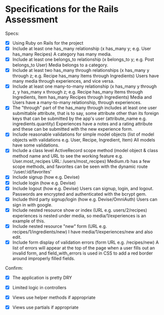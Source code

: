 # Specifications for the Rails Assessment

Specs:
- [x] Using Ruby on Rails for the project
- [x] Include at least one has_many relationship (x has_many y; e.g. User has_many Recipes)
    A category has many media.
- [x] Include at least one belongs_to relationship (x belongs_to y; e.g. Post belongs_to User)
    Media belongs to a category. 
- [x] Include at least two has_many through relationships (x has_many y through z; e.g. Recipe has_many Items through Ingredients)
    Users have many media through experiences, and vice versa.
- [x] Include at least one many-to-many relationship (x has_many y through z, y has_many x through z; e.g. Recipe has_many Items through Ingredients, Item has_many Recipes through Ingredients)
    Media and Users have a many-to-many relationship, through experiences.
- [x] The "through" part of the has_many through includes at least one user submittable attribute, that is to say, some attribute other than its foreign keys that can be submitted by the app's user (attribute_name e.g. ingredients.quantity)
    Experiences have a notes and a rating attribute and these can be submitted with the new experience form.
- [x] Include reasonable validations for simple model objects (list of model objects with validations e.g. User, Recipe, Ingredient, Item)
    All models have some validations.
- [x] Include a class level ActiveRecord scope method (model object & class method name and URL to see the working feature e.g. User.most_recipes URL: /users/most_recipes)
    Medium.rb has a few scope methods, and favorites can be seen with the dynamic route '/user/:id/favorites'
- [x] Include signup (how e.g. Devise)
- [x] Include login (how e.g. Devise)
- [x] Include logout (how e.g. Devise)
    Users can signup, login, and logout. Passwords are encrypted and authenticated with the bcrypt gem.
- [x] Include third party signup/login (how e.g. Devise/OmniAuth)
    Users can sign in with google.
- [x] Include nested resource show or index (URL e.g. users/2/recipes)
    experiences is nested under media, so media/1/experiences is an example of this.
- [x] Include nested resource "new" form (URL e.g. recipes/1/ingredients/new)
    I have media/1/experiences/new and also edit.
- [x] Include form display of validation errors (form URL e.g. /recipes/new)
    A list of errors will appear at the top of the page when a user fills out an invalid form, and field_with_errors is used in CSS to add a red border around improperly filled fields.

Confirm:
- [x] The application is pretty DRY
- [x] Limited logic in controllers
- [x] Views use helper methods if appropriate
- [x] Views use partials if appropriate


